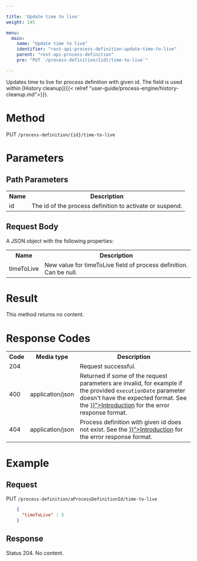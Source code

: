 ```yaml
---

title: 'Update time to live'
weight: 145

menu:
  main:
    name: "Update time to live"
    identifier: "rest-api-process-definition-update-time-to-live"
    parent: "rest-api-process-definition"
    pre: "PUT `/process-definition/{id}/time-to-live`"

---
```


Updates time to live for process definition with given id. The field is used within [History cleanup]({{< relref "user-guide/process-engine/history-cleanup.md">}}).

# Method

PUT `/process-definition/{id}/time-to-live`

# Parameters

## Path Parameters

<table class="table table-striped">
  <tr>
    <th>Name</th>
    <th>Description</th>
  </tr>
  <tr>
    <td>id</td>
    <td>The id of the process definition to activate or suspend.</td>
  </tr>
</table>


## Request Body

A JSON object with the following properties:

<table class="table table-striped">
  <tr>
    <th>Name</th>
    <th>Description</th>
  </tr>
  <tr>
    <td>timeToLive</td>
    <td>New value for timeToLive field of process definition. Can be null.</td>
  </tr>
</table>


# Result

This method returns no content.


# Response Codes

<table class="table table-striped">
  <tr>
    <th>Code</th>
    <th>Media type</th>
    <th>Description</th>
  </tr>
  <tr>
    <td>204</td>
    <td></td>
    <td>Request successful.</td>
  </tr>
  <tr>
    <td>400</td>
    <td>application/json</td>
    <td>Returned if some of the request parameters are invalid, for example if the provided <code>executionDate</code> parameter doesn't have the expected format. See the <a href="{{< relref "reference/rest/overview/index.md#error-handling" >}}">Introduction</a> for the error response format.</td>
  </tr>
  <tr>
    <td>404</td>
    <td>application/json</td>
    <td>Process definition with given id does not exist. See the <a href="{{< relref "reference/rest/overview/index.md#error-handling" >}}">Introduction</a> for the error response format.</td>
  </tr>
</table>


# Example

## Request

PUT `/process-definition/aProcessDefinitionId/time-to-live`
```json 
    {
      "timeToLive" : 5
    }
```

## Response

Status 204. No content.
